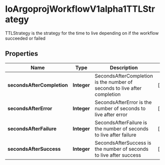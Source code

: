 

# IoArgoprojWorkflowV1alpha1TTLStrategy

TTLStrategy is the strategy for the time to live depending on if the workflow succeeded or failed

## Properties

Name | Type | Description | Notes
------------ | ------------- | ------------- | -------------
**secondsAfterCompletion** | **Integer** | SecondsAfterCompletion is the number of seconds to live after completion |  [optional]
**secondsAfterError** | **Integer** | SecondsAfterError is the number of seconds to live after error |  [optional]
**secondsAfterFailure** | **Integer** | SecondsAfterFailure is the number of seconds to live after failure |  [optional]
**secondsAfterSuccess** | **Integer** | SecondsAfterSuccess is the number of seconds to live after success |  [optional]



